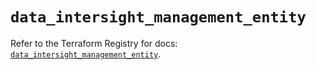 # `data_intersight_management_entity`

Refer to the Terraform Registry for docs: [`data_intersight_management_entity`](https://registry.terraform.io/providers/ciscodevnet/intersight/1.0.71/docs/data-sources/management_entity).
